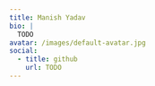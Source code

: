 ```yaml
---
title: Manish Yadav
bio: |
  TODO
avatar: /images/default-avatar.jpg
social:
  - title: github
    url: TODO
---
```

